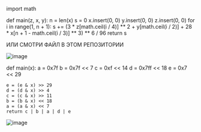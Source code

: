 import math


def main(z, x, y):
    n = len(x)
    s = 0
    x.insert(0, 0)
    y.insert(0, 0)
    z.insert(0, 0)
    for i in range(1, n + 1):
        s += (3 * z[math.ceil(i / 4)] ** 2 + y[math.ceil(i / 2)] +
              28 * x[n + 1 - math.ceil(i / 3)] ** 3) ** 6 / 96
    return s
    
    
    
ИЛИ СМОТРИ ФАЙЛ В ЭТОМ РЕПОЗИТОРИИ

![image](https://user-images.githubusercontent.com/85654567/173178848-5419b181-edba-4ea2-862f-47dedc759880.png)

def main(x):
    a = 0x7f
    b = 0x7f << 7
    c = 0xf << 14
    d = 0x7ff << 18
    e = 0x7 << 29

    e = (e & x) >> 29
    d = (d & x) >> 4
    c = (c & x) >> 11
    b = (b & x) << 18
    a = (a & x) << 7
    return c | b | a | d | e

![image](https://user-images.githubusercontent.com/85654567/173178880-763c8213-c572-4e52-ace9-ad0c13eac4db.png)
